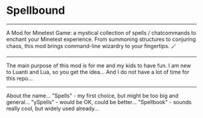 # Spellbound

-------------------------------
A Mod for Minetest Game: a mystical collection of spells / chatcommands to enchant your Minetest experience.
From summoning structures to conjuring chaos, this mod brings command-line wizardry to your fingertips. 🪄

-------------------------------
The main purpose of this mod is for me and my kids to have fun.
I am new to Luanti and Lua, so you get the idea...
And I do not have a lot of time for this repo...

-------------------------------
About the name...
"Spells" - my first choice, but might be too big and general...
"ySpells" - would be OK, could be better...
"Spellbook" - sounds really cool, but widely used already...

